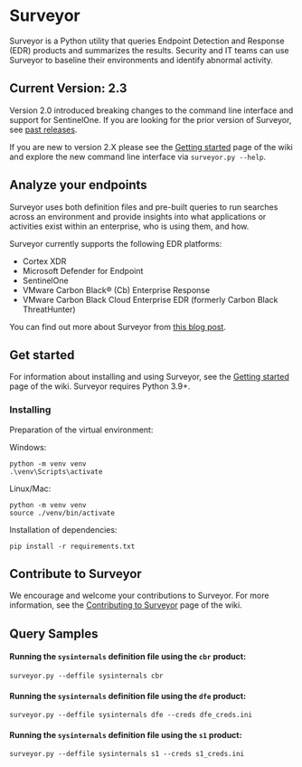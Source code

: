 # Surveyor

Surveyor is a Python utility that queries Endpoint Detection and Response (EDR)
products and summarizes the results. Security and IT teams can use Surveyor to
baseline their environments and identify abnormal activity.

## Current Version: 2.3

Version 2.0 introduced breaking changes to the command line interface and support for SentinelOne. 
If you are looking for the prior version of Surveyor, see [past releases](https://github.com/redcanaryco/surveyor/releases).

If you are new to version 2.X please see the [Getting started](https://github.com/redcanaryco/surveyor/wiki/Getting-started) page of the wiki
and explore the new command line interface via `surveyor.py --help`.

## Analyze your endpoints

Surveyor uses both definition files and pre-built queries to run searches across
an environment and provide insights into what applications or activities exist
within an enterprise, who is using them, and how.

Surveyor currently supports the following EDR platforms:

- Cortex XDR
- Microsoft Defender for Endpoint
- SentinelOne
- VMware Carbon Black® (Cb) Enterprise Response
- VMware Carbon Black Cloud Enterprise EDR (formerly Carbon Black ThreatHunter)

You can find out more about Surveyor from [this blog post](https://redcanary.com/blog/carbon-black-response-how-tos-surveyor/).

## Get started

For information about installing and using Surveyor, see the [Getting started](https://github.com/redcanaryco/surveyor/wiki/Getting-started)
page of the wiki. Surveyor requires Python 3.9+.

### Installing

Preparation of the virtual environment:

Windows:
```
python -m venv venv
.\venv\Scripts\activate
```

Linux/Mac:
```
python -m venv venv
source ./venv/bin/activate
```


Installation of dependencies:

```
pip install -r requirements.txt
```

## Contribute to Surveyor

We encourage and welcome your contributions to Surveyor. For more information,
see the [Contributing to Surveyor](https://github.com/redcanaryco/surveyor/wiki/Contributing-to-Surveyor)
page of the wiki.

## Query Samples

#### Running the `sysinternals` definition file using the `cbr` product:

```
surveyor.py --deffile sysinternals cbr
```

#### Running the `sysinternals` definition file using the `dfe` product:

```
surveyor.py --deffile sysinternals dfe --creds dfe_creds.ini
```

#### Running the `sysinternals` definition file using the `s1` product:

```
surveyor.py --deffile sysinternals s1 --creds s1_creds.ini
```